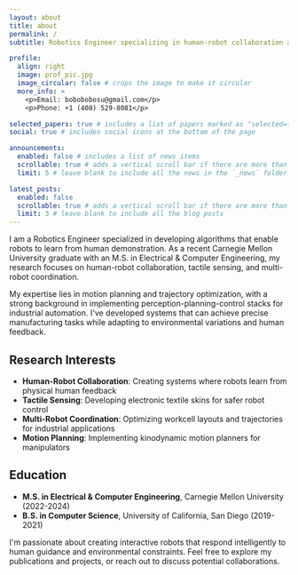 ```yaml
---
layout: about
title: about
permalink: /
subtitle: Robotics Engineer specializing in human-robot collaboration and tactile sensing

profile:
  align: right
  image: prof_pic.jpg
  image_circular: false # crops the image to make it circular
  more_info: >
    <p>Email: bobobobosu@gmail.com</p>
    <p>Phone: +1 (408) 529-8081</p>

selected_papers: true # includes a list of papers marked as "selected={true}"
social: true # includes social icons at the bottom of the page

announcements:
  enabled: false # includes a list of news items
  scrollable: true # adds a vertical scroll bar if there are more than 3 news items
  limit: 5 # leave blank to include all the news in the `_news` folder

latest_posts:
  enabled: false
  scrollable: true # adds a vertical scroll bar if there are more than 3 new posts items
  limit: 3 # leave blank to include all the blog posts
---
```


I am a Robotics Engineer specialized in developing algorithms that enable robots to learn from human demonstration. As a recent Carnegie Mellon University graduate with an M.S. in Electrical & Computer Engineering, my research focuses on human-robot collaboration, tactile sensing, and multi-robot coordination.

My expertise lies in motion planning and trajectory optimization, with a strong background in implementing perception-planning-control stacks for industrial automation. I've developed systems that can achieve precise manufacturing tasks while adapting to environmental variations and human feedback.

## Research Interests

- **Human-Robot Collaboration**: Creating systems where robots learn from physical human feedback
- **Tactile Sensing**: Developing electronic textile skins for safer robot control
- **Multi-Robot Coordination**: Optimizing workcell layouts and trajectories for industrial applications
- **Motion Planning**: Implementing kinodynamic motion planners for manipulators

## Education

- **M.S. in Electrical & Computer Engineering**, Carnegie Mellon University (2022-2024)
- **B.S. in Computer Science**, University of California, San Diego (2019-2021)

I'm passionate about creating interactive robots that respond intelligently to human guidance and environmental constraints. Feel free to explore my publications and projects, or reach out to discuss potential collaborations.